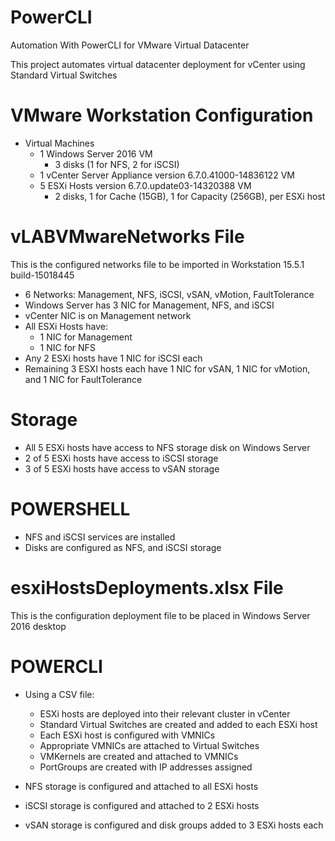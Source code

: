 # PowerCLI
Automation With PowerCLI for VMware Virtual Datacenter

This project automates virtual datacenter deployment for vCenter using Standard Virtual Switches

# VMware Workstation Configuration

* Virtual Machines
  * 1 Windows Server 2016 VM
    * 3 disks (1 for NFS, 2 for iSCSI)
  * 1 vCenter Server Appliance version 6.7.0.41000-14836122 VM
  * 5 ESXi Hosts version 6.7.0.update03-14320388 VM
    * 2 disks, 1 for Cache (15GB), 1 for Capacity (256GB), per ESXi host

# vLABVMwareNetworks File
This is the configured networks file to be imported in Workstation 15.5.1 build-15018445

* 6 Networks: Management, NFS, iSCSI, vSAN, vMotion, FaultTolerance
* Windows Server has 3 NIC for Management, NFS, and iSCSI
* vCenter NIC is on Management network
* All ESXi Hosts have:
  * 1 NIC for Management
  * 1 NIC for NFS
* Any 2 ESXi hosts have 1 NIC for iSCSI each
* Remaining 3 ESXI hosts each have 1 NIC for vSAN, 1 NIC for vMotion, and 1 NIC for FaultTolerance

# Storage
* All 5 ESXi hosts have access to NFS storage disk on Windows Server
* 2 of 5 ESXi hosts have access to iSCSI storage
* 3 of 5 ESXi hosts have access to vSAN storage
  
# POWERSHELL
* NFS and iSCSI services are installed
* Disks are configured as NFS, and iSCSI storage

# esxiHostsDeployments.xlsx File
This is the configuration deployment file to be placed in Windows Server 2016 desktop

# POWERCLI
* Using a CSV file:
  * ESXi hosts are deployed into their relevant cluster in vCenter
  * Standard Virtual Switches are created and added to each ESXi host
  * Each ESXi host is configured with VMNICs
  * Appropriate VMNICs are attached to Virtual Switches
  * VMKernels are created and attached to VMNICs
  * PortGroups are created with IP addresses assigned

* NFS storage is configured and attached to all ESXi hosts
* iSCSI storage is configured and attached to 2 ESXi hosts
* vSAN storage is configured and disk groups added to 3 ESXi hosts each
